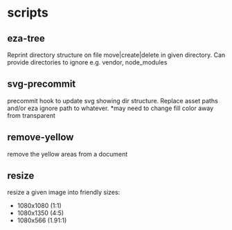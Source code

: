 # scripts

## eza-tree

Reprint directory structure on file move|create|delete in given directory. Can provide directories to ignore e.g. vendor, node_modules

## svg-precommit

precommit hook to update svg showing dir structure. Replace asset paths and/or eza ignore path to whatever. *may need to change fill color away from transparent

## remove-yellow

remove the yellow areas from a document

## resize

resize a given image into friendly sizes:

- 1080x1080 (1:1)
- 1080x1350 (4:5)
- 1080x566 (1.91:1)
